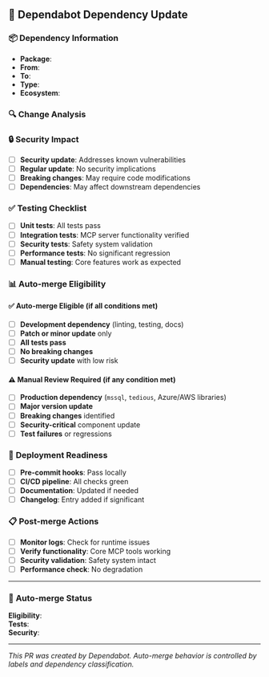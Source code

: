 ## 🤖 Dependabot Dependency Update

### 📦 **Dependency Information**

- **Package**: <!-- Package name -->
- **From**: <!-- Current version -->
- **To**: <!-- New version -->
- **Type**: <!-- patch/minor/major -->
- **Ecosystem**: <!-- npm/github-actions -->

### 🔍 **Change Analysis**

<!-- Automatically populated by Dependabot -->

### 🔒 **Security Impact**

- [ ] **Security update**: Addresses known vulnerabilities
- [ ] **Regular update**: No security implications
- [ ] **Breaking changes**: May require code modifications
- [ ] **Dependencies**: May affect downstream dependencies

### ✅ **Testing Checklist**

- [ ] **Unit tests**: All tests pass
- [ ] **Integration tests**: MCP server functionality verified
- [ ] **Security tests**: Safety system validation
- [ ] **Performance tests**: No significant regression
- [ ] **Manual testing**: Core features work as expected

### 📊 **Auto-merge Eligibility**

#### ✅ **Auto-merge Eligible** (if all conditions met)

- [ ] **Development dependency** (linting, testing, docs)
- [ ] **Patch or minor update** only
- [ ] **All tests pass**
- [ ] **No breaking changes**
- [ ] **Security update** with low risk

#### ⚠️ **Manual Review Required** (if any condition met)

- [ ] **Production dependency** (`mssql`, `tedious`, Azure/AWS libraries)
- [ ] **Major version update**
- [ ] **Breaking changes** identified
- [ ] **Security-critical** component update
- [ ] **Test failures** or regressions

### 🚀 **Deployment Readiness**

- [ ] **Pre-commit hooks**: Pass locally
- [ ] **CI/CD pipeline**: All checks green
- [ ] **Documentation**: Updated if needed
- [ ] **Changelog**: Entry added if significant

### 📋 **Post-merge Actions**

- [ ] **Monitor logs**: Check for runtime issues
- [ ] **Verify functionality**: Core MCP tools working
- [ ] **Security validation**: Safety system intact
- [ ] **Performance check**: No degradation

---

### 🤖 **Auto-merge Status**

<!-- This section will be updated automatically by the auto-merge workflow -->

**Eligibility**: <!-- Will be determined by automation -->  
**Tests**: <!-- Will be checked automatically -->  
**Security**: <!-- Will be validated automatically -->

---

_This PR was created by Dependabot. Auto-merge behavior is controlled by labels and dependency classification._
